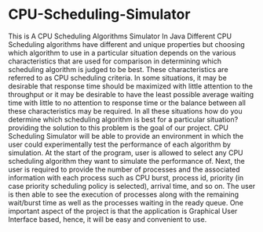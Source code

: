 # CPU-Scheduling-Simulator
This is A CPU Scheduling Algorithms Simulator In Java
Different CPU Scheduling algorithms have different and unique properties but choosing which algorithm to use in a particular situation depends on the various 
characteristics that are used for comparison in determining which scheduling algorithm is judged to be best. These characteristics are referred to as CPU scheduling criteria. In some situations, it may be desirable that response time should be maximized with little attention to the throughput or it may be desirable to have the least possible average waiting time with little to no attention to response time or the balance between all these characteristics may be required. In all these situations how do you determine which scheduling algorithm is best for a particular situation? providing the solution to this problem is the goal of our project.
CPU Scheduling Simulator will be able to provide an environment in which the user could experimentally test the performance of each algorithm by simulation. At the start of the program, user is allowed to select any CPU scheduling algorithm they want to simulate the performance of. Next, the user is required to provide the number of processes and the associated information with each process such as CPU burst, process id, priority (in case priority scheduling policy is selected), arrival time, and so on. The user is then able to see the execution of processes along with the remaining wait/burst time as well as the processes waiting in the ready queue. One important aspect of the project is that the application is Graphical User Interface based, hence, it will be easy and convenient to use.

